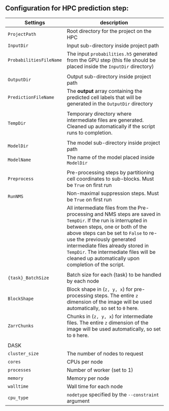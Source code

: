 ##  Configuration for HPC prediction step:
   

| Settings | description |
| -- | -- |
| `ProjectPath` | Root directory for the project on the HPC |   
| `InputDir` | Input sub-directory inside project path | 
| `ProbabilitiesFileName` | The input `probabilities.h5` generated from the GPU step (this file should be placed inside the `InputDir` directory)   |
|  |  |
| `OutputDir` | Output sub-directory inside project path   |
| `PredictionFileName` | The **output** array containing the predicted cell labels that will be generated in the `OutputDir` directory |
| | |
| `TempDir` | Temporary directory where intermediate files are generated. Cleaned up automatically if the script runs to completion. |
| | |
| `ModelDir` | The model sub-directory inside project path |
| `ModelName` | The name of the model placed inside `ModelDir` |
| | |
| `Preprocess` | Pre-processing steps by partitioning cell coordinates to sub-blocks. Must be `True` on first run |
| `RunNMS` |  Non-maximal suppression steps. Must be `True` on first run |
| | All intermediate files from the Pre-processing and NMS steps are saved in `TempDir`. If the run is interrupted in between steps, one or both of the above steps can be set to `False` to re-use the previously generated intermediate files already stored in `TempDir`. The intermediate files will be cleaned up automatically upon completion of the script. |
| | |
| `{task}_BatchSize` |  Batch size for each {task} to be handled by each node |
| `BlockShape ` | Block shape in (`z, y, x`) for pre-processing steps. The entire `z` dimension of the image will be used automatically, so set to `0` here. |
| `ZarrChunks` | Chunks in (`z, y, x`) for intermediate files. The entire `z` dimension of the image will be used automatically, so set to `0` here. | 
| | |
| DASK | |
| `cluster_size` | The number of nodes to request |
| `cores` | CPUs per node |
| `processes` | Number of worker (set to 1) |
| `memory` | Memory per node |
| `walltime` | Wall time for each node |
| `cpu_type` | `nodetype` specified by the `--constraint` argument |
  
